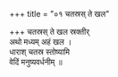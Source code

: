 +++
title = "०१ चतस्रस् ते खल"

+++
चतस्रस् ते खल स्रक्तीर्  
अथो मध्यम् अहं खल ।  
धाराश् चतस्र स्तोष्यामि  
वेदिं मनुष्यवर्धनीम् ॥